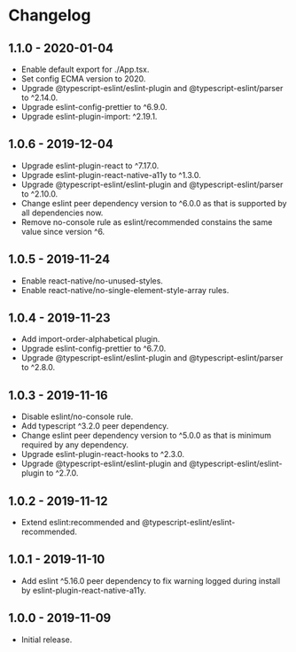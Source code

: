 # Changelog

## 1.1.0 - 2020-01-04

- Enable default export for ./App.tsx.
- Set config ECMA version to 2020.
- Upgrade @typescript-eslint/eslint-plugin and @typescript-eslint/parser to ^2.14.0.
- Upgrade eslint-config-prettier to ^6.9.0.
- Upgrade eslint-plugin-import: ^2.19.1.

## 1.0.6 - 2019-12-04

- Upgrade eslint-plugin-react to ^7.17.0.
- Upgrade eslint-plugin-react-native-a11y to ^1.3.0.
- Upgrade @typescript-eslint/eslint-plugin and @typescript-eslint/parser to ^2.10.0.
- Change eslint peer dependency version to ^6.0.0 as that is supported by all dependencies now.
- Remove no-console rule as eslint/recommended constains the same value since version ^6.

## 1.0.5 - 2019-11-24

- Enable react-native/no-unused-styles.
- Enable react-native/no-single-element-style-array rules.

## 1.0.4 - 2019-11-23

- Add import-order-alphabetical plugin.
- Upgrade eslint-config-prettier to ^6.7.0.
- Upgrade @typescript-eslint/eslint-plugin and @typescript-eslint/parser to ^2.8.0.

## 1.0.3 - 2019-11-16

- Disable eslint/no-console rule.
- Add typescript ^3.2.0 peer dependency.
- Change eslint peer dependency version to ^5.0.0 as that is minimum required by any dependency.
- Upgrade eslint-plugin-react-hooks to ^2.3.0.
- Upgrade @typescript-eslint/eslint-plugin and @typescript-eslint/eslint-plugin to ^2.7.0.

## 1.0.2 - 2019-11-12

- Extend eslint:recommended and @typescript-eslint/eslint-recommended.

## 1.0.1 - 2019-11-10

- Add eslint ^5.16.0 peer dependency to fix warning logged during install by eslint-plugin-react-native-a11y.

## 1.0.0 - 2019-11-09

- Initial release.
